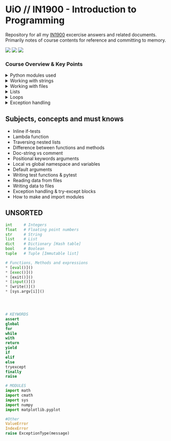 # UiO // IN1900 - Introduction to Programming
Repository for all my [IN1900](https://www.uio.no/studier/emner/matnat/ifi/IN1900/index-eng.html)
excercise answers and related documents. Primarily notes of course contents for
reference and committing to memory.

![](https://img.shields.io/badge/UiO-IN1900-blueviolet)  ![](https://img.shields.io/badge/Python-Numpy-blueviolet)  ![](https://img.shields.io/badge/Python-MatplotLib-blueviolet)

### Course Overview & Key Points
<details>
  <summary>Python modules used</summary>

  * Math
  * Cmath
  * Matplotlib.pyplot
  * Numpy
  * Sys

</details>

<details>
  <summary>Working with strings</summary>

  * F-string formatting
  * Format specifiers
  * print()

  ```python
  # f-string formatting
  print(f'Evaluate {variable} at runtime')

  # format specifieer
  print(f'Set space for output {x:8.2f}.')
  ```

</details>

<details>
  <summary>Working with files</summary>

  * with statement
  * close()
  * open()
  * write()
  * [.read()]()
  * [.readlines()]()

</details>

<details>
  <summary>Lists</summary>

  * Lists are mutable
  * List comprehension
  * List slicing
  * .append()
  * .split()
  * len()

  ```python
    # List comprehension
    # new_list = = [expression for element in iterable]
    my_list = [x**2 for x in range(10)]

  ```

</details>

<details>
  <summary>Loops</summary>

  * While-loop
  * For-loop
  * Mathematical sum as for-loop
  * len()
  * range()
  * zip()

</details>

<details>
  <summary>Exception handling</summary>

  * try-except-finally
  * raise

</details>




## Subjects, concepts and must knows

* Inline if-tests
* Lambda function
* Traversing nested lists
* Difference between functions and methods
* Doc-string vs comment
* Positional keywords arguments
* Local vs global namespace and variables
* Default arguments
* Writing test functions & pytest
* Reading data from files
* Writing data to files
* Exception handling & try-except blocks
* How to make and import modules



## UNSORTED
```python
int     # Integers  
float   # Floating point numbers
str     # String
list    # List
dict    # Dictionary [Hash table]
bool    # Boolean
tuple   # Tuple [Immutable list]

# Functions, Methods and expressions
* [eval()]()
* [exec()]()
* [exit()]()
* [input()]()
* [write()]()
* [sys.argv[i]]()




# KEYWORDS
assert
global
for
while
with
return
yield
if
elif
else
tryexcept
finally
raise

# MODULES
import math
import cmath
import sys
import numpy
import matplotlib.pyplot

#Other
ValueError
IndexError
raise ExceptionType(message)

```
